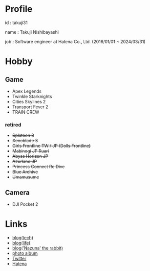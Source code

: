 # Profile

id : takuji31

name : Takuji Nishibayashi

job : Software engineer at Hatena Co., Ltd. (2016/01/01 ~ 2024/03/31)

# Hobby

## Game

- Apex Legends
- Twinkle Starknights
- Cities Skylines 2
- Transport Fever 2
- TRAIN CREW

### retired
- ~~Splatoon 3~~
- ~~Xenoblade 3~~
- ~~Girls Frontline TW / JP (Dolls Frontline)~~
- ~~Mabinogi JP Ruari~~
- ~~Abyss Horizon JP~~
- ~~Azurlane JP~~
- ~~Princess Connect Re Dive~~
- ~~Blue Archive~~
- ~~Umamusume~~


## Camera

- DJI Pocket 2

# Links

- [blog(tech)](https://blog.takuji31.jp/)
- [blog(life)](https://life.takuji31.jp/)
- [blog('Nazuna' the rabbit)](https://nazuna.takuji31.jp/) 
- [photo album](https://photo.takuji31.jp/)
- [Twitter](https://twitter.com/takuji31)
- [Hatena](http://profile.hatena.ne.jp/takuji31/)
